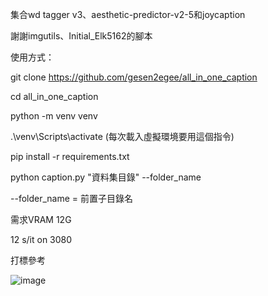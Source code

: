 集合wd tagger v3、aesthetic-predictor-v2-5和joycaption

謝謝imgutils、Initial_Elk5162的腳本


使用方式：


git clone https://github.com/gesen2egee/all_in_one_caption

cd all_in_one_caption

python -m venv venv

.\venv\Scripts\activate (每次載入虛擬環境要用這個指令)

pip install -r requirements.txt

python caption.py "資料集目錄" --folder_name 



--folder_name = 前置子目錄名


需求VRAM 12G

12 s/it on 3080

打標參考

![image](https://github.com/user-attachments/assets/2063eff4-0eed-402d-b91a-bc1c36476432)

